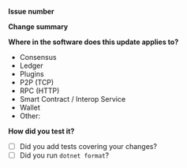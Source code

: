 **Issue number**

**Change summary**

**Where in the software does this update applies to?**
- Consensus
- Ledger
- Plugins
- P2P (TCP)
- RPC (HTTP)
- Smart Contract / Interop Service
- Wallet
- Other:

**How did you test it?**

- [ ] Did you add tests covering your changes?
- [ ] Did you run `dotnet format`?